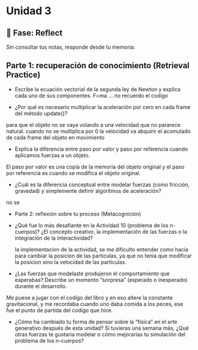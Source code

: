 # Unidad 3


## 🤔 Fase: Reflect

Sin consultar tus notas, responde desde tu memoria:

## Parte 1: recuperación de conocimiento (Retrieval Practice)

* Escribe la ecuación vectorial de la segunda ley de Newton y explica cada uno de sus componentes.
F=ma ... no recuerdo el codigo
  
* ¿Por qué es necesario multiplicar la aceleración por cero en cada frame del método update()?

para que el objeto no se vaya volando a una velocidad que no pararece natural. cuando no se multiplica por 0 la velocidad va abquirir el acomulado de cada frame del objeto en movimiento
  
* Explica la diferencia entre paso por valor y paso por referencia cuando aplicamos fuerzas a un objeto.

El paso por valor es una copia de la memoria del objeto original y el paso por referencia es cuando se modifica el objeto original.

* ¿Cuál es la diferencia conceptual entre modelar fuerzas (como fricción, gravedad) y simplemente definir algoritmos de aceleración?

no se

* Parte 2: reflexión sobre tu proceso (Metacognición)

* ¿Qué fue lo más desafiante en la Actividad 10 (problema de los n-cuerpos)? ¿El concepto creativo, la implementación de las fuerzas o la integración de la interactividad?

  la implementacion de la actividad, se me dificulto entender como hacia para cambiar la posicion de las particulas, ya que no tenia que modificar la posicion sino la velocidad de las particulas.
  
* ¿Las fuerzas que modelaste produjeron el comportamiento que esperabas? Describe un momento “sorpresa” (esperado o inesperado) durante el desarrollo.

Me puese a jugar con el codigo del libro y en eso altere la constante gravitacional, y me recordaba cuando uno daba comida a los peces, ese fue el punto de partida del codigo que hice.
  
* ¿Cómo ha cambiado tu forma de pensar sobre la “física” en el arte generativo después de esta unidad?
Si tuvieras una semana más, ¿Qué otras fuerzas te gustaría modelar o cómo mejorarías tu simulación del problema de los n-cuerpos?

